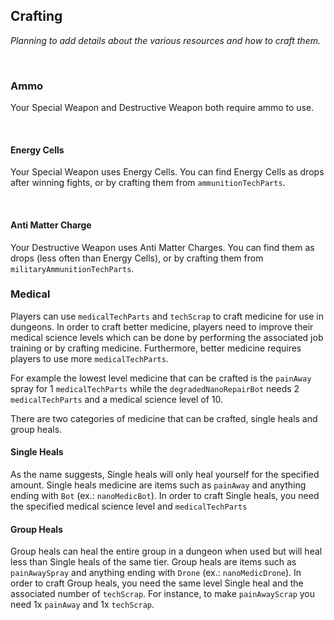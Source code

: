 ## Crafting

*Planning to add details about the various resources and how to craft them.*

<br />

### Ammo

Your Special Weapon and Destructive Weapon both require ammo to use.

<br />

#### Energy Cells

Your Special Weapon uses Energy Cells. You can find Energy Cells as drops after winning fights, or by crafting them from `ammunitionTechParts`.

<br />

#### Anti Matter Charge

Your Destructive Weapon uses Anti Matter Charges. You can find them as drops (less often than Energy Cells), or by crafting them from `militaryAmmunitionTechParts`.


### Medical

Players can use `medicalTechParts` and `techScrap` to craft medicine for use in dungeons. In order to craft better medicine, players need to improve their medical science levels which can be done by performing the associated job training or by crafting medicine. Furthermore, better medicine requires players to use more `medicalTechParts`. 

For example the lowest level medicine that can be crafted is the `painAway` spray  for 1 `medicalTechParts` while the `degradedNanoRepairBot` needs 2 `medicalTechParts` and a medical science level of 10.

There are two categories of medicine that can be crafted, single heals and group heals. 

#### Single Heals

As the name suggests, Single heals will only heal yourself for the specified amount. Single heals medicine are items such as `painAway` and anything ending with `Bot` (ex.: `nanoMedicBot`). In order to craft Single heals, you need the specified medical science level and `medicalTechParts`

#### Group Heals

Group heals can heal the entire group in a dungeon when used but will heal less than Single heals of the same tier. Group heals are items such as `painAwaySpray` and anything ending with `Drone` (ex.: `nanoMedicDrone`). In order to craft Group heals, you need the same level Single heal and the associated number of `techScrap`. For instance, to make `painAwayScrap` you need 1x `painAway` and 1x `techScrap`.
